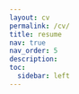 ```yaml
---
layout: cv
permalink: /cv/
title: resume
nav: true
nav_order: 5
description: 
toc:
  sidebar: left
---
```

